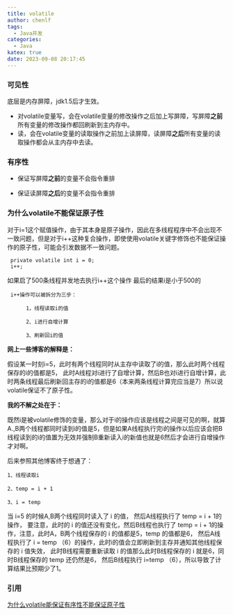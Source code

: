 ```yaml
---
title: volatile
author: chenlf
tags:
  - Java并发
categories:
  - Java
katex: true
date: 2023-09-08 20:17:45
---
```


### 可见性

底层是内存屏障，jdk1.5后才生效。

- 对volatile变量写，会在volatile变量的修改操作之后加上写屏障，写屏障**之前**所有变量的修改操作都回刷新到主内存中。
- 读，会在volatile变量的读取操作之前加上读屏障，读屏障**之后**所有变量的读取操作都会从主内存中去读。

### 有序性

- 保证写屏障**之前**的变量不会指令重排

- 保证读屏障**之后**的变量不会指令重排

  

### 为什么volatile不能保证原子性

对于i=1这个赋值操作，由于其本身是原子操作，因此在多线程程序中不会出现不一致问题，但是对于i++这种复合操作，即使使用volatile关键字修饰也不能保证操作的原子性，可能会引发数据不一致问题。

```
 private volatile int i = 0;
 i++;
```

如果启了500条线程并发地去执行i++这个操作 最后的结果i是小于500的

```
 i++操作可以被拆分为三步：

      1，线程读取i的值

      2、i进行自增计算

      3、刷新回i的值
```

**网上一些博客的解释是：**

假设某一时刻i=5，此时有两个线程同时从主存中读取了i的值，那么此时两个线程保存的i的值都是5， 此时A线程对i进行了自增计算，然后B也对i进行自增计算，此时两条线程最后刷新回主存的i的值都是6（本来两条线程计算完应当是7）所以说volatile保证不了原子性。

**我的不解之处在于：**

既然i是被volatile修饰的变量，那么对于i的操作应该是线程之间是可见的啊，就算A.,B两个线程都同时读到i的值是5，但是如果A线程执行完i的操作以后应该会把B线程读到的i的值置为无效并强制B重新读入i的新值也就是6然后才会进行自增操作才对啊。

后来参照其他博客终于想通了：

```
1、线程读取i

2、temp = i + 1

3、i = temp
```

当 i=5 的时候A,B两个线程同时读入了 i 的值， 然后A线程执行了 temp = i + 1的操作， 要注意，此时的 i 的值还没有变化，然后B线程也执行了 temp = i + 1的操作，注意，此时A，B两个线程保存的 i 的值都是5，temp 的值都是6， 然后A线程执行了 i = temp （6）的操作，此时i的值会立即刷新到主存并通知其他线程保存的 i 值失效， 此时B线程需要重新读取 i 的值那么此时B线程保存的 i 就是6，同时B线程保存的 temp 还仍然是6， 然后B线程执行 i=temp （6），所以导致了计算结果比预期少了1。



### 引用

[为什么volatile能保证有序性不能保证原子性](https://www.cnblogs.com/simpleDi/p/11517150.html)

